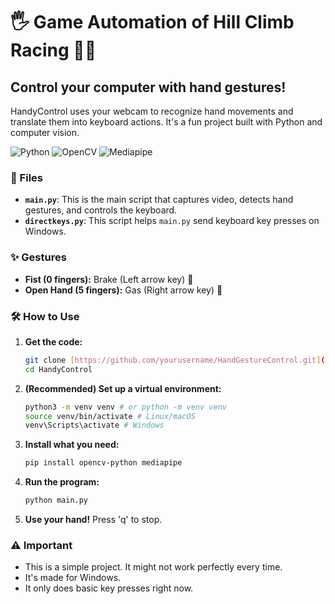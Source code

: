 # 🖐️ Game Automation of Hill Climb Racing 🚗💨

## Control your computer with hand gestures!

HandyControl uses your webcam to recognize hand movements and translate them into keyboard actions. It's a fun project built with Python and computer vision.

![Python](https://img.shields.io/badge/Python-3.8%2B-blue)
![OpenCV](https://img.shields.io/badge/OpenCV-4.x-green)
![Mediapipe](https://img.shields.io/badge/Mediapipe-Enabled-ff69b4)

### 📂 Files

* **`main.py`**: This is the main script that captures video, detects hand gestures, and controls the keyboard.
* **`directkeys.py`**: This script helps `main.py` send keyboard key presses on Windows.

### ✨ Gestures

* **Fist (0 fingers):** Brake (Left arrow key) 🛑
* **Open Hand (5 fingers):** Gas (Right arrow key) 🚀

### 🛠️ How to Use

1.  **Get the code:**

    ```bash
    git clone [https://github.com/yourusername/HandGestureControl.git](https://github.com/yourusername/HandGestureControl.git) # Replace with your repo URL
    cd HandyControl
    ```

2.  **(Recommended) Set up a virtual environment:**

    ```bash
    python3 -m venv venv # or python -m venv venv
    source venv/bin/activate # Linux/macOS
    venv\Scripts\activate # Windows
    ```

3.  **Install what you need:**

    ```bash
    pip install opencv-python mediapipe
    ```

4.  **Run the program:**

    ```bash
    python main.py
    ```

5.  **Use your hand!** Press 'q' to stop.

### ⚠️ Important

* This is a simple project. It might not work perfectly every time.
* It's made for Windows.
* It only does basic key presses right now.
